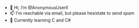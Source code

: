 - 👋 Hi, I’m @AnonymousUserII
- 📫 I'm reachable via email, but please hesistate to send spam
- 🌱 Currently learning C and C#
